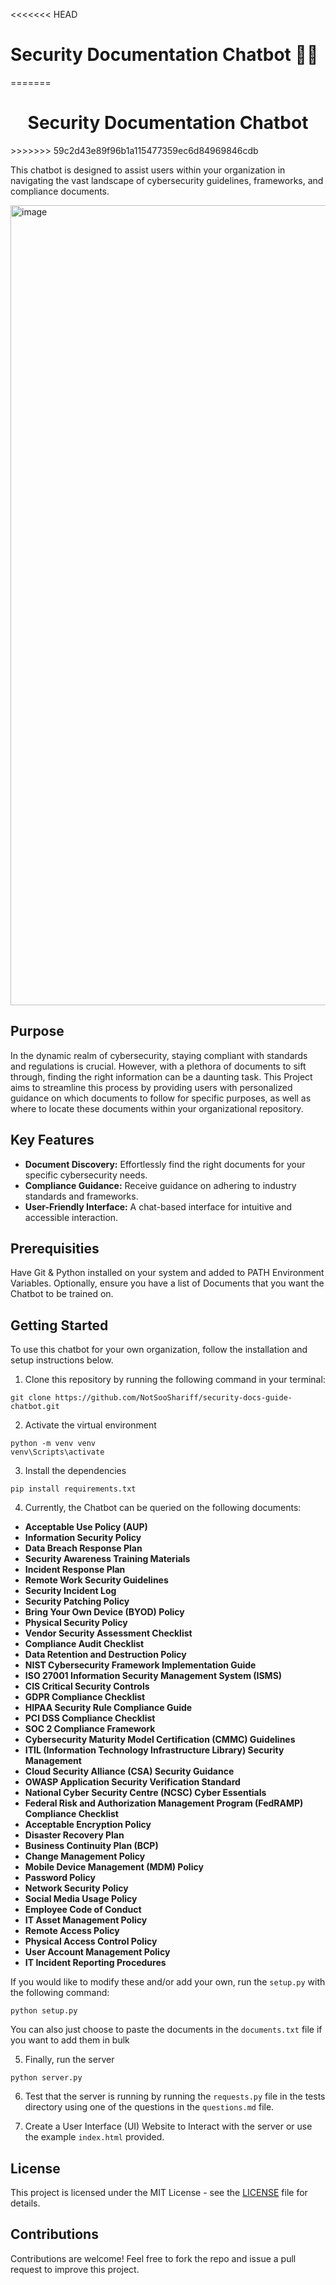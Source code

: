 <<<<<<< HEAD
# Security Documentation Chatbot 🤖📃
=======
<h1 align="center">Security Documentation Chatbot</h1> 
>>>>>>> 59c2d43e89f96b1a115477359ec6d84969846cdb

This chatbot is designed to assist users within your organization in navigating the vast landscape of cybersecurity guidelines, frameworks, and compliance documents.

<img width="1280" alt="image" src="https://github.com/NotSooShariff/security-docs-guide-chatbot/assets/93514938/2582e7a3-f272-4cf8-af95-e44369fc562b">

## Purpose

In the dynamic realm of cybersecurity, staying compliant with standards and regulations is crucial. However, with a plethora of documents to sift through, finding the right information can be a daunting task. This Project aims to streamline this process by providing users with personalized guidance on which documents to follow for specific purposes, as well as where to locate these documents within your organizational repository.

## Key Features

- **Document Discovery:** Effortlessly find the right documents for your specific cybersecurity needs.
- **Compliance Guidance:** Receive guidance on adhering to industry standards and frameworks.
- **User-Friendly Interface:** A chat-based interface for intuitive and accessible interaction.

## Prerequisities

Have Git & Python installed on your system and added to PATH Environment Variables. Optionally, ensure you have a list of Documents that you want the Chatbot to be trained on. 

## Getting Started

To use this chatbot for your own organization, follow the installation and setup instructions below.

1. Clone this repository by running the following command in your terminal: 

```
git clone https://github.com/NotSooShariff/security-docs-guide-chatbot.git
```

2. Activate the virtual environment

```
python -m venv venv
venv\Scripts\activate
```

3. Install the dependencies 

```
pip install requirements.txt
```

4. Currently, the Chatbot can be queried on the following documents:

- **Acceptable Use Policy (AUP)**
- **Information Security Policy**
- **Data Breach Response Plan**
- **Security Awareness Training Materials**
- **Incident Response Plan**
- **Remote Work Security Guidelines**
- **Security Incident Log**
- **Security Patching Policy**
- **Bring Your Own Device (BYOD) Policy**
- **Physical Security Policy**
- **Vendor Security Assessment Checklist**
- **Compliance Audit Checklist**
- **Data Retention and Destruction Policy**
- **NIST Cybersecurity Framework Implementation Guide**
- **ISO 27001 Information Security Management System (ISMS)**
- **CIS Critical Security Controls**
- **GDPR Compliance Checklist**
- **HIPAA Security Rule Compliance Guide**
- **PCI DSS Compliance Checklist**
- **SOC 2 Compliance Framework**
- **Cybersecurity Maturity Model Certification (CMMC) Guidelines**
- **ITIL (Information Technology Infrastructure Library) Security Management**
- **Cloud Security Alliance (CSA) Security Guidance**
- **OWASP Application Security Verification Standard**
- **National Cyber Security Centre (NCSC) Cyber Essentials**
- **Federal Risk and Authorization Management Program (FedRAMP) Compliance Checklist**
- **Acceptable Encryption Policy**
- **Disaster Recovery Plan**
- **Business Continuity Plan (BCP)**
- **Change Management Policy**
- **Mobile Device Management (MDM) Policy**
- **Password Policy**
- **Network Security Policy**
- **Social Media Usage Policy**
- **Employee Code of Conduct**
- **IT Asset Management Policy**
- **Remote Access Policy**
- **Physical Access Control Policy**
- **User Account Management Policy**
- **IT Incident Reporting Procedures**

If you would like to modify these and/or add your own, run the `setup.py` with the following command:
```
python setup.py
```

You can also just choose to paste the documents in the `documents.txt` file if you want to add them in bulk

5. Finally, run the server

```
python server.py
```

6. Test that the server is running by running the `requests.py` file in the tests directory using one of the questions in the `questions.md` file. 

7. Create a User Interface (UI) Website to Interact with the server or use the example `index.html` provided.


## License

This project is licensed under the MIT License - see the [LICENSE](https://github.com/NotSooShariff/security-docs-guide-chatbot/blob/main/LICENSE.md) file for details.

## Contributions

Contributions are welcome! Feel free to fork the repo and issue a pull request to improve this project.

